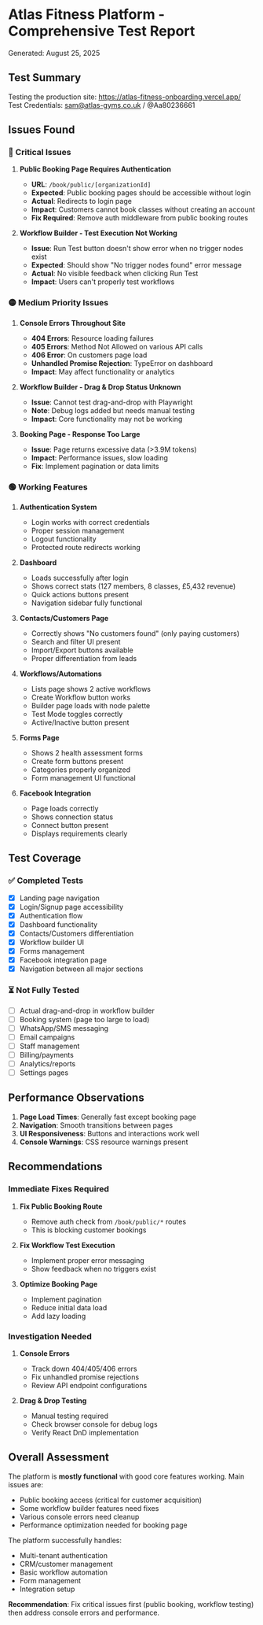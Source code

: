 # Atlas Fitness Platform - Comprehensive Test Report
Generated: August 25, 2025

## Test Summary
Testing the production site: https://atlas-fitness-onboarding.vercel.app/
Test Credentials: sam@atlas-gyms.co.uk / @Aa80236661

## Issues Found

### 🔴 Critical Issues

1. **Public Booking Page Requires Authentication**
   - **URL**: `/book/public/[organizationId]`
   - **Expected**: Public booking pages should be accessible without login
   - **Actual**: Redirects to login page
   - **Impact**: Customers cannot book classes without creating an account
   - **Fix Required**: Remove auth middleware from public booking routes

2. **Workflow Builder - Test Execution Not Working**
   - **Issue**: Run Test button doesn't show error when no trigger nodes exist
   - **Expected**: Should show "No trigger nodes found" error message
   - **Actual**: No visible feedback when clicking Run Test
   - **Impact**: Users can't properly test workflows

### 🟡 Medium Priority Issues

1. **Console Errors Throughout Site**
   - **404 Errors**: Resource loading failures
   - **405 Errors**: Method Not Allowed on various API calls
   - **406 Error**: On customers page load
   - **Unhandled Promise Rejection**: TypeError on dashboard
   - **Impact**: May affect functionality or analytics

2. **Workflow Builder - Drag & Drop Status Unknown**
   - **Issue**: Cannot test drag-and-drop with Playwright
   - **Note**: Debug logs added but needs manual testing
   - **Impact**: Core functionality may not be working

3. **Booking Page - Response Too Large**
   - **Issue**: Page returns excessive data (>3.9M tokens)
   - **Impact**: Performance issues, slow loading
   - **Fix**: Implement pagination or data limits

### 🟢 Working Features

1. **Authentication System**
   - Login works with correct credentials
   - Proper session management
   - Logout functionality
   - Protected route redirects working

2. **Dashboard**
   - Loads successfully after login
   - Shows correct stats (127 members, 8 classes, £5,432 revenue)
   - Quick actions buttons present
   - Navigation sidebar fully functional

3. **Contacts/Customers Page**
   - Correctly shows "No customers found" (only paying customers)
   - Search and filter UI present
   - Import/Export buttons available
   - Proper differentiation from leads

4. **Workflows/Automations**
   - Lists page shows 2 active workflows
   - Create Workflow button works
   - Builder page loads with node palette
   - Test Mode toggles correctly
   - Active/Inactive button present

5. **Forms Page**
   - Shows 2 health assessment forms
   - Create form buttons present
   - Categories properly organized
   - Form management UI functional

6. **Facebook Integration**
   - Page loads correctly
   - Shows connection status
   - Connect button present
   - Displays requirements clearly

## Test Coverage

### ✅ Completed Tests
- [x] Landing page navigation
- [x] Login/Signup page accessibility  
- [x] Authentication flow
- [x] Dashboard functionality
- [x] Contacts/Customers differentiation
- [x] Workflow builder UI
- [x] Forms management
- [x] Facebook integration page
- [x] Navigation between all major sections

### ⏳ Not Fully Tested
- [ ] Actual drag-and-drop in workflow builder
- [ ] Booking system (page too large to load)
- [ ] WhatsApp/SMS messaging
- [ ] Email campaigns
- [ ] Staff management
- [ ] Billing/payments
- [ ] Analytics/reports
- [ ] Settings pages

## Performance Observations

1. **Page Load Times**: Generally fast except booking page
2. **Navigation**: Smooth transitions between pages
3. **UI Responsiveness**: Buttons and interactions work well
4. **Console Warnings**: CSS resource warnings present

## Recommendations

### Immediate Fixes Required

1. **Fix Public Booking Route**
   - Remove auth check from `/book/public/*` routes
   - This is blocking customer bookings

2. **Fix Workflow Test Execution**
   - Implement proper error messaging
   - Show feedback when no triggers exist

3. **Optimize Booking Page**
   - Implement pagination
   - Reduce initial data load
   - Add lazy loading

### Investigation Needed

1. **Console Errors**
   - Track down 404/405/406 errors
   - Fix unhandled promise rejections
   - Review API endpoint configurations

2. **Drag & Drop Testing**
   - Manual testing required
   - Check browser console for debug logs
   - Verify React DnD implementation

## Overall Assessment

The platform is **mostly functional** with good core features working. Main issues are:
- Public booking access (critical for customer acquisition)
- Some workflow builder features need fixes
- Various console errors need cleanup
- Performance optimization needed for booking page

The platform successfully handles:
- Multi-tenant authentication
- CRM/customer management
- Basic workflow automation
- Form management
- Integration setup

**Recommendation**: Fix critical issues first (public booking, workflow testing) then address console errors and performance.